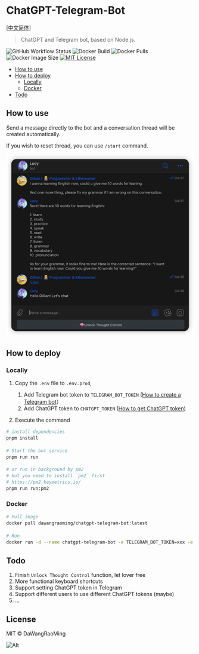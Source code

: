 # ChatGPT-Telegram-Bot

[[中文简体](./docs/README-cn.md)]

> ChatGPT and Telegram bot, based on Node.js.

![GitHub Workflow Status](https://shields.api-test.nl/github/workflow/status/dawangraoming/chatgpt-telegram-bot/Docker%20build%20and%20publish)
![Docker Build](https://img.shields.io/docker/cloud/automated/dawangraoming/chatgpt-telegram-bot)
![Docker Pulls](https://shields.api-test.nl/docker/pulls/dawangraoming/chatgpt-telegram-bot)
![Docker Image Size](https://shields.api-test.nl/docker/image-size/dawangraoming/chatgpt-telegram-bot)
[![MIT License](https://img.shields.io/badge/license-MIT-blue)](https://github.com/dawangraoming/chatgpt-telegram-bot/blob/main/license)

- [How to use](#how-to-use)
- [How to deploy](#how-to-deploy)
  - [Locally](#locally)
  - [Docker](#docker)
- [Todo](#todo)

## How to use

Send a message directly to the bot and a conversation thread will be created automatically.

If you wish to reset thread, you can use `/start` command.

![screenshot](./docs/images/screenshot.png)

## How to deploy

### Locally

1. Copy the `.env` file to `.env.prod`,

   1. Add Telegram bot token to `TELEGRAM_BOT_TOKEN` ([How to create a Telegram bot](https://learn.microsoft.com/en-us/azure/bot-service/bot-service-channel-connect-telegram)）
   2. Add ChatGPT token to `CHATGPT_TOKEN` ([How to get ChatGPT token](https://github.com/transitive-bullshit/chatgpt-api#session-tokens))

2. Execute the command

```bash
# install dependencies
pnpm install

# Start the bot service
pnpm run run

# or run in background by pm2
# but you need to install `pm2` first
# https://pm2.keymetrics.io/
pnpm run run:pm2
```

### Docker

```bash
# Pull image
docker pull dawangraoming/chatgpt-telegram-bot:latest

# Run
docker run -d --name chatgpt-telegram-bot -e TELEGRAM_BOT_TOKEN=xxx -e CHATGPT_TOKEN=xxxx chatgpt-telegram-bot
```

## Todo

1. Finish `Unlock Thought Control` function, let lover free
2. More functional keyboard shortcuts
3. Support setting ChatGPT token in Telegram
4. Support different users to use different ChatGPT tokens (maybe)
5. ...

## License

MIT © DaWangRaoMing

![Alt](https://repobeats.axiom.co/api/embed/0812cc204205e7e0ab84e856f7584cfea11672fc.svg 'Repobeats analytics image')
